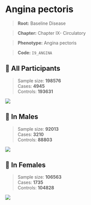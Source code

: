# Angina pectoris

> **Root:** Baseline Disease  

> **Chapter:** Chapter IX- Circulatory  

> **Phenotype:** Angina pectoris  

> **Code:** `I9_ANGINA`

## 🧪 All Participants  
> Sample size: **198576**  
> Cases: **4945**  
> Controls: **193631**
<img src="/Disease/Figures/ALL/Baseline/I9_ANGINA.png"/>
<CsvTable src="/Disease/Data/ALL/Baseline/LG_I9_ANGINA.csv" label="🔍 View full results" />

## 👨 In Males  
> Sample size: **92013**  
> Cases: **3210**  
> Controls: **88803**
<img src="/Disease/Figures/Male/Baseline/I9_ANGINA.png"/>
<CsvTable src="/Disease/Data/Male/Baseline/LG_I9_ANGINA.csv" label="🔍 View full results" />

## 👩 In Females  
> Sample size: **106563**  
> Cases: **1735**  
> Controls: **104828**
<img src="/Disease/Figures/Female/Baseline/I9_ANGINA.png"/>
<CsvTable src="/Disease/Data/Female/Baseline/LG_I9_ANGINA.csv" label="🔍 View full results" />
